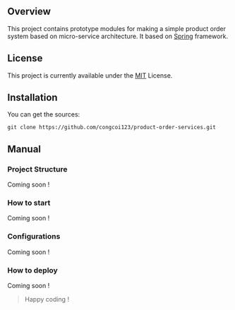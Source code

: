 ## Overview
This project contains prototype modules for making a simple product order system based on micro-service architecture. It based on [Spring](https://spring.io/) framework.

## License
This project is currently available under the [MIT](https://github.com/TenMei/product-order-services/blob/master/LICENSE) License.

## Installation
You can get the sources:
```
git clone https://github.com/congcoi123/product-order-services.git
```

## Manual
### Project Structure
Coming soon !

### How to start
Coming soon !

### Configurations
Coming soon !

### How to deploy
Coming soon !

> Happy coding !
